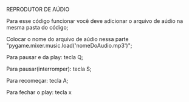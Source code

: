 REPRODUTOR DE AÚDIO

Para esse código funcionar você deve adicionar o arquivo de aúdio na mesma pasta do código;

Colocar o nome do arquivo de aúdio nessa parte "pygame.mixer.music.load('nomeDoAudio.mp3')";

Para pausar e da play: tecla Q;

Para pausar(interromper): tecla S;

Para recomeçar: tecla A;

Para fechar o play: tecla x
